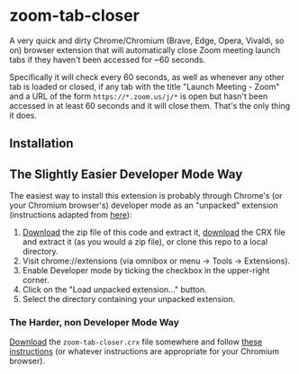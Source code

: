 # zoom-tab-closer

A very quick and dirty Chrome/Chromium (Brave, Edge, Opera, Vivaldi, so on) browser extension that will automatically close Zoom meeting launch tabs if they haven't been accessed for ~60 seconds. 

Specifically it will check every 60 seconds, as well as whenever any other tab is loaded or closed, if any tab with the title "Launch Meeting - Zoom" and a URL of the form `https://*.zoom.us/j/*` is open but hasn't been accessed in at least 60 seconds and it will close them. That's the only thing it does.

## Installation

## The Slightly Easier Developer Mode Way

The easiest way to install this extension is probably through Chrome's (or your Chromium browser's) developer mode as an "unpacked" extension (instructions adapted from [here](https://stackoverflow.com/a/24577660)):

1. [Download](https://github.com/coreycwgriffin/zoom-tab-closer/archive/refs/tags/1.0.zip) the zip file of this code and extract it, [download](https://github.com/coreycwgriffin/zoom-tab-closer/releases/download/1.0/zoom-tab-closer.crx) the CRX file and extract it (as you would a zip file), or clone this repo to a local directory.
1. Visit chrome://extensions (via omnibox or menu -> Tools -> Extensions).
1. Enable Developer mode by ticking the checkbox in the upper-right corner.
1. Click on the "Load unpacked extension..." button.
1. Select the directory containing your unpacked extension.


### The Harder, non Developer Mode Way

[Download](https://github.com/coreycwgriffin/zoom-tab-closer/releases/download/1.0/zoom-tab-closer.crx) the `zoom-tab-closer.crx` file somewhere and follow [these instructions](https://developer.chrome.com/docs/extensions/how-to/distribute/install-extensions#prereq-crx) (or whatever instructions are appropriate for your Chromium browser). 

